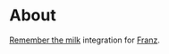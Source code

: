 # About

 [Remember the milk](http://rememberthemilk.com/) integration for [Franz](https://meetfranz.com/).
 
